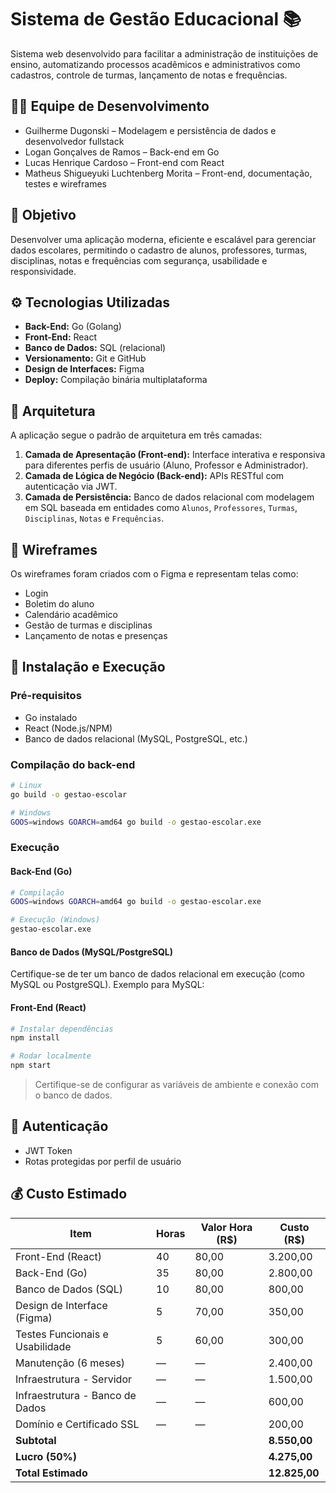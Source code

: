 # Sistema de Gestão Educacional 📚

Sistema web desenvolvido para facilitar a administração de instituições de ensino, automatizando processos acadêmicos e administrativos como cadastros, controle de turmas, lançamento de notas e frequências.

## 🧑‍💻 Equipe de Desenvolvimento

- Guilherme Dugonski – Modelagem e persistência de dados e desenvolvedor fullstack
- Logan Gonçalves de Ramos – Back-end em Go
- Lucas Henrique Cardoso – Front-end com React
- Matheus Shigueyuki Luchtenberg Morita – Front-end, documentação, testes e wireframes

## 📌 Objetivo

Desenvolver uma aplicação moderna, eficiente e escalável para gerenciar dados escolares, permitindo o cadastro de alunos, professores, turmas, disciplinas, notas e frequências com segurança, usabilidade e responsividade.

## ⚙️ Tecnologias Utilizadas

- **Back-End:** Go (Golang)
- **Front-End:** React
- **Banco de Dados:** SQL (relacional)
- **Versionamento:** Git e GitHub
- **Design de Interfaces:** Figma
- **Deploy:** Compilação binária multiplataforma

## 🧱 Arquitetura

A aplicação segue o padrão de arquitetura em três camadas:

1. **Camada de Apresentação (Front-end):** Interface interativa e responsiva para diferentes perfis de usuário (Aluno, Professor e Administrador).
2. **Camada de Lógica de Negócio (Back-end):** APIs RESTful com autenticação via JWT.
3. **Camada de Persistência:** Banco de dados relacional com modelagem em SQL baseada em entidades como `Alunos`, `Professores`, `Turmas`, `Disciplinas`, `Notas` e `Frequências`.

## 📐 Wireframes

Os wireframes foram criados com o Figma e representam telas como:

- Login
- Boletim do aluno
- Calendário acadêmico
- Gestão de turmas e disciplinas
- Lançamento de notas e presenças

## 🚀 Instalação e Execução

### Pré-requisitos

- Go instalado
- React (Node.js/NPM)
- Banco de dados relacional (MySQL, PostgreSQL, etc.)

### Compilação do back-end

```bash
# Linux
go build -o gestao-escolar

# Windows
GOOS=windows GOARCH=amd64 go build -o gestao-escolar.exe
```

### Execução

#### Back-End (Go)

```bash
# Compilação
GOOS=windows GOARCH=amd64 go build -o gestao-escolar.exe

# Execução (Windows)
gestao-escolar.exe
```

#### Banco de Dados (MySQL/PostgreSQL)

Certifique-se de ter um banco de dados relacional em execução (como MySQL ou PostgreSQL). Exemplo para MySQL:

#### Front-End (React)

```bash
# Instalar dependências
npm install

# Rodar localmente
npm start
```

> Certifique-se de configurar as variáveis de ambiente e conexão com o banco de dados.

## 🔐 Autenticação

- JWT Token
- Rotas protegidas por perfil de usuário

## 💰 Custo Estimado

| Item                                | Horas | Valor Hora (R$) | Custo (R$) |
|-------------------------------------|--------|------------------|------------|
| Front-End (React)                   | 40     | 80,00            | 3.200,00   |
| Back-End (Go)                       | 35     | 80,00            | 2.800,00   |
| Banco de Dados (SQL)               | 10     | 80,00            | 800,00     |
| Design de Interface (Figma)        | 5      | 70,00            | 350,00     |
| Testes Funcionais e Usabilidade     | 5      | 60,00            | 300,00     |
| Manutenção (6 meses)               | —      | —                | 2.400,00   |
| Infraestrutura - Servidor          | —      | —                | 1.500,00   |
| Infraestrutura - Banco de Dados    | —      | —                | 600,00     |
| Domínio e Certificado SSL          | —      | —                | 200,00     |
| **Subtotal**                        |        |                  | **8.550,00** |
| **Lucro (50%)**                     |        |                  | **4.275,00** |
| **Total Estimado**                 |        |                  | **12.825,00** |
